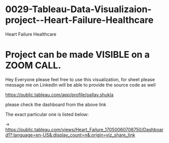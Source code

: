 # 0029-Tableau-Data-Visualizaion-project--Heart-Failure-Healthcare
Heart Failure Healthcare
# Project can be made VISIBLE on a ZOOM CALL.

Hey Everyone please feel free to use this visualization, for sheet please message me on LinkedIn will be able to provide the source code as well

https://public.tableau.com/app/profile/pallav.shukla

please check the dashboard from the above link

The exact particular one is listed below:

-> 
https://public.tableau.com/views/Heart_Failure_17050060708750/Dashboard1?:language=en-US&:display_count=n&:origin=viz_share_link
